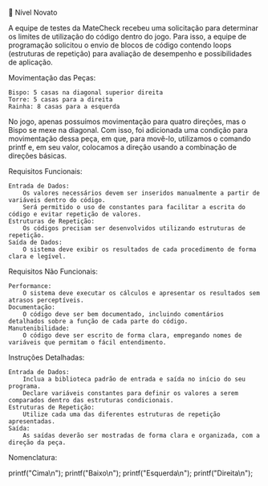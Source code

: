 🏅 Nível Novato

A equipe de testes da MateCheck recebeu uma solicitação para determinar os limites de utilização do código dentro do jogo. Para isso, a equipe de programação solicitou o envio de blocos de código contendo loops (estruturas de repetição) para avaliação de desempenho e possibilidades de aplicação.

Movimentação das Peças:

    Bispo: 5 casas na diagonal superior direita
    Torre: 5 casas para a direita
    Rainha: 8 casas para a esquerda

No jogo, apenas possuímos movimentação para quatro direções, mas o Bispo se mexe na diagonal. Com isso, foi adicionada uma condição para movimentação dessa peça, em que, para movê-lo, utilizamos o comando printf e, em seu valor, colocamos a direção usando a combinação de direções básicas.

Requisitos Funcionais:

    Entrada de Dados:
        Os valores necessários devem ser inseridos manualmente a partir de variáveis dentro do código.
        Será permitido o uso de constantes para facilitar a escrita do código e evitar repetição de valores.
    Estruturas de Repetição:
        Os códigos precisam ser desenvolvidos utilizando estruturas de repetição.
    Saída de Dados:
        O sistema deve exibir os resultados de cada procedimento de forma clara e legível.

Requisitos Não Funcionais:

    Performance:
        O sistema deve executar os cálculos e apresentar os resultados sem atrasos perceptíveis.
    Documentação:
        O código deve ser bem documentado, incluindo comentários detalhados sobre a função de cada parte do código.
    Manutenibilidade:
        O código deve ser escrito de forma clara, empregando nomes de variáveis que permitam o fácil entendimento.

Instruções Detalhadas:

    Entrada de Dados:
        Inclua a biblioteca padrão de entrada e saída no início do seu programa.
        Declare variáveis constantes para definir os valores a serem comparados dentro das estruturas condicionais.
    Estruturas de Repetição:
        Utilize cada uma das diferentes estruturas de repetição apresentadas.
    Saída:
        As saídas deverão ser mostradas de forma clara e organizada, com a direção da peça.

Nomenclatura:

printf("Cima\n"); printf("Baixo\n"); printf("Esquerda\n"); printf("Direita\n");